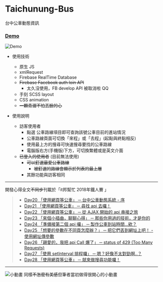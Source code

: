 # Taichunung-Bus 

台中公車動態資訊
### [Demo](https://ryin0424.github.io/Taichunung-Bus_VanillaJS/)

![Demo](https://i.imgur.com/aV9p204.gif)

- 使用技術
  - 原生 JS
  - xmlRequest
  - Firebase RealTime Database
  - ~~Firebase Facebook auth loin API~~
    - 太久沒使用，FB develop API 被取消啦 QQ
  - 手刻 SCSS layout
  - CSS animation
  - ~~一顆青澀不怕丟臉的心~~

- 使用說明
  - 訪客使用者
    - 點選 公車路線項目即可查詢該號公車目前的進站情況
    - 公車路線頁面可切換「來程」或「去程」(起點與終點相反)
    - 使用最上方的搜尋可快速搜尋要找的公車路線
    - 電腦版右方(手機版)下方，可切換繁體或是英文介面
  - ~~已登入的使用者~~ (目前無法使用)
    - ~~可以釘選最愛公車路線~~
      - ~~被釘選的路線會顯示於列表的最上層~~
    - 其餘功能與訪客相同

---

開發心得全文~~不同步~~刊載於「it邦幫忙 2018年鐵人賽 」

> - [Day20 「使用網頁等公車」 ─ 台中公車動態系統 - 序](https://ithelp.ithome.com.tw/articles/10196509)
> - [Day21 「使用網頁等公車」 ─ 尋找 api 去囉！](https://ithelp.ithome.com.tw/articles/10196656)
> - [Day22 「使用網頁等公車」 ─ 從 AJAX 開始的 api 串接之旅](https://ithelp.ithome.com.tw/articles/10196742)
> - [Day23 「來個小插曲，聊聊心得」 ─ 那些你用過的技術，才是你的](https://ithelp.ithome.com.tw/articles/10196702)
> - [Day24 「準備接第二個 api 囉」 ─ 製作公車到站時間...欸？](https://ithelp.ithome.com.tw/articles/10196984)
> - [Day25 「想要的參數在不同頁怎麼辦？」 ─ 把它們丟到網址上吧！ - 使用網址傳參數](https://ithelp.ithome.com.tw/articles/10197091)
> - [Day26 「親愛的，我把 api Call 爆了」 ─ status of 429 (Too Many Requests)](https://ithelp.ithome.com.tw/articles/10197146)
> - [Day27 「使用 setInterval 排程囉」 ─ 嗯？好像不太對勁啊..？](https://ithelp.ithome.com.tw/articles/10197304)
> - [Day28 「使用網頁等公車」 ─ 就來做搜尋功能囉！](https://ithelp.ithome.com.tw/articles/10197402)

---
![小動畫](https://i.imgur.com/B4N9sDl.gif)
同樣~~不怎麼有美感~~但筆者當初做得很開心的小動畫

